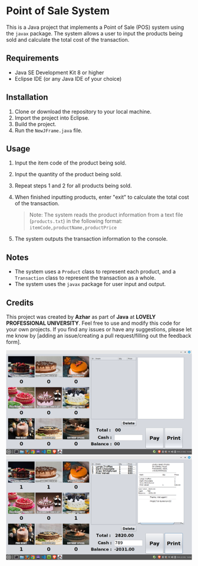 # Point of Sale System

This is a Java project that implements a Point of Sale (POS) system using the `javax` package. The system allows a user to input the products being sold and calculate the total cost of the transaction.

## Requirements

- Java SE Development Kit 8 or higher
- Eclipse IDE (or any Java IDE of your choice)

## Installation

1. Clone or download the repository to your local machine.
2. Import the project into Eclipse.
3. Build the project.
4. Run the `NewJFrame.java` file.

## Usage

1. Input the item code of the product being sold.
2. Input the quantity of the product being sold.
3. Repeat steps 1 and 2 for all products being sold.
4. When finished inputting products, enter "exit" to calculate the total cost of the transaction.

   > Note: The system reads the product information from a text file (`products.txt`) in the following format: `itemCode,productName,productPrice`

5. The system outputs the transaction information to the console.

## Notes

- The system uses a `Product` class to represent each product, and a `Transaction` class to represent the transaction as a whole.
- The system uses the `javax` package for user input and output.

## Credits

This project was created by **Azhar** as part of **Java** at **LOVELY PROFESSIONAL UNIVERSITY**. Feel free to use and modify this code for your own projects. If you find any issues or have any suggestions, please let me know by [adding an issue/creating a pull request/filling out the feedback form].


![Screenshot of Project](scr1.png)
![Screenshot of Project Bill](scr2.png)
